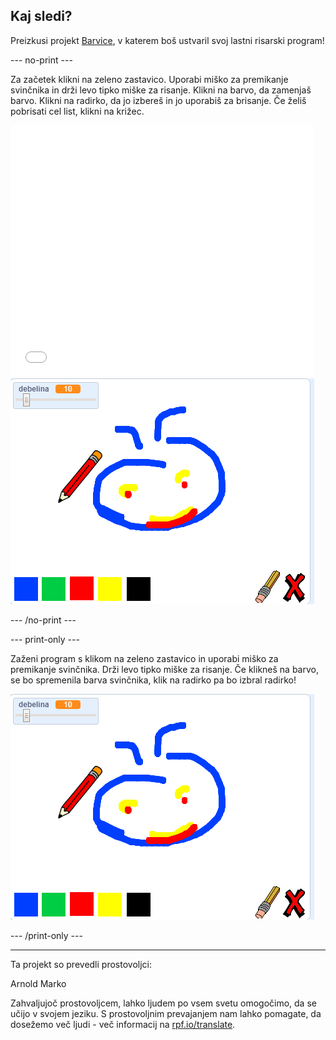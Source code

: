 ## Kaj sledi?

Preizkusi projekt [Barvice](https://projects.raspberrypi.org/en/projects/paint-box?utm_source=pathway&utm_medium=whatnext&utm_campaign=projects), v katerem boš ustvaril svoj lastni risarski program!

--- no-print ---

Za začetek klikni na zeleno zastavico. Uporabi miško za premikanje svinčnika in drži levo tipko miške za risanje. Klikni na barvo, da zamenjaš barvo. Klikni na radirko, da jo izbereš in jo uporabiš za brisanje. Če želiš pobrisati cel list, klikni na križec.

<div class="scratch-preview">
  <iframe allowtransparency="true" width="485" height="402" src="//scratch.mit.edu/projects/embed/267243161/?autostart=false" frameborder="0" scrolling="no"></iframe>
  <img src="images/paint-box-showcase.png">
</div>

--- /no-print ---

--- print-only ---

Zaženi program s klikom na zeleno zastavico in uporabi miško za premikanje svinčnika. Drži levo tipko miške za risanje. Če klikneš na barvo, se bo spremenila barva svinčnika, klik na radirko pa bo izbral radirko!

![vitrina](images/paint-box-showcase.png)

--- /print-only ---

***

Ta projekt so prevedli prostovoljci:

Arnold Marko

Zahvaljujoč prostovoljcem, lahko ljudem po vsem svetu omogočimo, da se učijo v svojem jeziku. S prostovoljnim prevajanjem nam lahko pomagate, da dosežemo več ljudi - več informacij na [rpf.io/translate](https://rpf.io/translate).